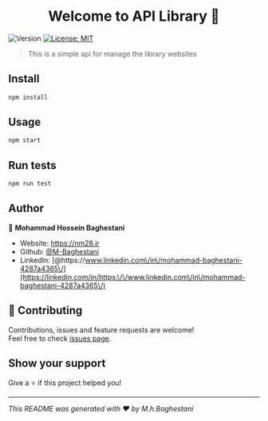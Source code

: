 <h1 align="center">Welcome to API Library 👋</h1>
<p>
  <img alt="Version" src="https://img.shields.io/badge/version-1.5.0-blue.svg?cacheSeconds=2592000" />
  <a href="#" target="_blank">
    <img alt="License: MIT" src="https://img.shields.io/badge/License-MIT-yellow.svg" />
  </a>
</p>

> This is a simple api for manage the library websites

## Install

```sh
npm install
```

## Usage

```sh
npm start
```

## Run tests

```sh
npm run test
```

## Author

👤 **Mohammad Hossein Baghestani**

* Website: https://nm28.ir
* Github: [@M-Baghestani](https://github.com/M-Baghestani)
* LinkedIn: [@https:\/\/www.linkedin.com\/in\/mohammad-baghestani-4287a4365\/](https://linkedin.com/in/https:\/\/www.linkedin.com\/in\/mohammad-baghestani-4287a4365\/)

## 🤝 Contributing

Contributions, issues and feature requests are welcome!<br />Feel free to check [issues page](https://github.com/M-Baghestani/library-API-nodejs/issues). 

## Show your support

Give a ⭐️ if this project helped you!

***
_This README was generated with ❤️ by M.h.Baghestani_